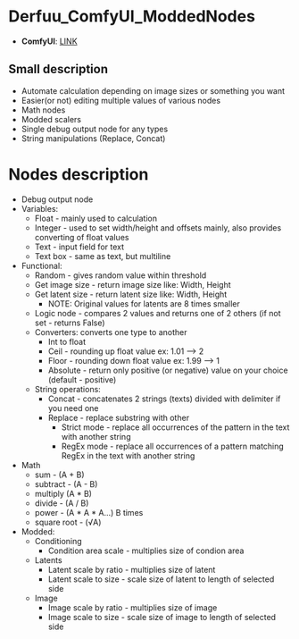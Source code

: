 # Derfuu_ComfyUI_ModdedNodes

- **ComfyUI**: [LINK](https://github.com/comfyanonymous/ComfyUI)

## Small description
- Automate calculation depending on image sizes or something you want
- Easier(or not) editing multiple values of various nodes
- Math nodes
- Modded scalers
- Single debug output node for any types 
- String manipulations (Replace, Concat)

# Nodes description
- Debug output node
- Variables:
  - Float - mainly used to calculation
  - Integer - used to set width/height and offsets mainly, also provides converting of float values
  - Text - input field for text
  - Text box - same as text, but multiline
- Functional:
  - Random - gives random value within threshold
  - Get image size - return image size like: Width, Height
  - Get latent size - return latent size like: Width, Height
    - NOTE: Original values for latents are 8 times smaller
  - Logic node - compares 2 values and returns one of 2 others (if not set - returns False)
  - Converters: converts one type to another
    - Int to float
    - Ceil - rounding up float value ex: 1.01 --> 2
    - Floor - rounding down float value ex: 1.99 --> 1
    - Absolute - return only positive (or negative) value on your choice (default - positive)
  - String operations:
    - Concat - concatenates 2 strings (texts) divided with delimiter if you need one
    - Replace - replace substring with other
      - Strict mode - replace all occurrences of the pattern in the text with another string
      - RegEx mode - replace all occurrences of a pattern matching RegEx in the text with another string
- Math
  - sum - (A + B)
  - subtract - (A - B)
  - multiply (A * B)
  - divide - (A / B)
  - power - (A * A * A...) B times
  - square root - (√A)
- Modded:
  - Conditioning
    - Condition area scale - multiplies size of condion area
  - Latents
    - Latent scale by ratio - multiplies size of latent
    - Latent scale to size - scale size of latent to length of selected side
  - Image
    - Image scale by ratio - multiplies size of image
    - Image scale to size - scale size of image to length of selected side
